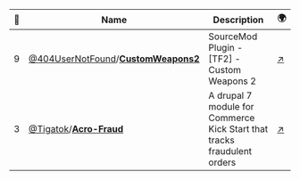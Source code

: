 |:star2: | Name | Description | 🌍|
|---|---|---|---|
|9|[@404UserNotFound](https://github.com/404UserNotFound)/[**CustomWeapons2**](https://github.com/404UserNotFound/CustomWeapons2)|SourceMod Plugin - [TF2] - Custom Weapons 2|[:arrow_upper_right:](https://forums.alliedmods.net/showpost.php?p=2339604&postcount=547)|
|3|[@Tigatok](https://github.com/Tigatok)/[**Acro-Fraud**](https://github.com/Tigatok/Acro-Fraud)|A drupal 7 module for Commerce Kick Start that tracks fraudulent orders|[:arrow_upper_right:](http://www.tyma.ca)|

